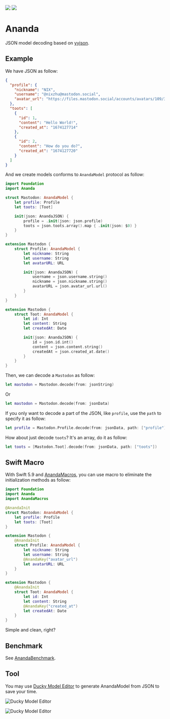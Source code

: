 [![](https://img.shields.io/endpoint?url=https%3A%2F%2Fswiftpackageindex.com%2Fapi%2Fpackages%2Fnixzhu%2FAnanda%2Fbadge%3Ftype%3Dswift-versions)](https://swiftpackageindex.com/nixzhu/Ananda) 
[![](https://img.shields.io/endpoint?url=https%3A%2F%2Fswiftpackageindex.com%2Fapi%2Fpackages%2Fnixzhu%2FAnanda%2Fbadge%3Ftype%3Dplatforms)](https://swiftpackageindex.com/nixzhu/Ananda)

# Ananda

JSON model decoding based on [yyjson](https://github.com/ibireme/yyjson).

## Example

We have JSON as follow:

```json
{
  "profile": {
    "nickname": "NIX",
    "username": "@nixzhu@mastodon.social",
    "avatar_url": "https://files.mastodon.social/accounts/avatars/109/329/064/034/222/219/original/371901c6daa01207.png"
  },
  "toots": [
    {
      "id": 1,
      "content": "Hello World!",
      "created_at": "1674127714"
    },
    {
      "id": 2,
      "content": "How do you do?",
      "created_at": "1674127720"
    }
  ]
}
```

And we create models conforms to `AnandaModel` protocol as follow:

```swift
import Foundation
import Ananda

struct Mastodon: AnandaModel {
    let profile: Profile
    let toots: [Toot]

    init(json: AnandaJSON) {
        profile = .init(json: json.profile)
        toots = json.toots.array().map { .init(json: $0) }
    }
}

extension Mastodon {
    struct Profile: AnandaModel {
        let nickname: String
        let username: String
        let avatarURL: URL

        init(json: AnandaJSON) {
            username = json.username.string()
            nickname = json.nickname.string()
            avatarURL = json.avatar_url.url()
        }
    }
}

extension Mastodon {
    struct Toot: AnandaModel {
        let id: Int
        let content: String
        let createdAt: Date

        init(json: AnandaJSON) {
            id = json.id.int()
            content = json.content.string()
            createdAt = json.created_at.date()
        }
    }
}
```

Then, we can decode a `Mastodon` as follow:

```swift
let mastodon = Mastodon.decode(from: jsonString)
```

Or

```swift
let mastodon = Mastodon.decode(from: jsonData)
```

If you only want to decode a part of the JSON, like `profile`, use the `path` to specify it as follow:

```swift
let profile = Mastodon.Profile.decode(from: jsonData, path: ["profile"])
```

How about just decode `toots`? It's an array, do it as follow:

```swift
let toots = [Mastodon.Toot].decode(from: jsonData, path: ["toots"])
```

## Swift Macro

With Swift 5.9 and [AnandaMacros](https://github.com/nixzhu/AnandaMacros), you can use macro to eliminate the initialization methods as follow:

```swift
import Foundation
import Ananda
import AnandaMacros

@AnandaInit
struct Mastodon: AnandaModel {
    let profile: Profile
    let toots: [Toot]
}

extension Mastodon {
    @AnandaInit
    struct Profile: AnandaModel {
        let nickname: String
        let username: String
        @AnandaKey("avatar_url")
        let avatarURL: URL
    }
}

extension Mastodon {
    @AnandaInit
    struct Toot: AnandaModel {
        let id: Int
        let content: String
        @AnandaKey("created_at")
        let createdAt: Date
    }
}
```

Simple and clean, right?

## Benchmark

See [AnandaBenchmark](https://github.com/nixzhu/AnandaBenchmark).

## Tool

You may use [Ducky Model Editor](https://apps.apple.com/us/app/ducky-model-editor/id1525505933) to generate AnandaModel from JSON to save your time.

![Ducky Model Editor](https://raw.githubusercontent.com/nixzhu/Ananda/main/ducky-model-editor-ananda.png)

![Ducky Model Editor](https://raw.githubusercontent.com/nixzhu/Ananda/main/ducky-model-editor-ananda-macros.png)
